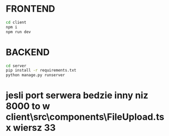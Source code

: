 # FRONTEND

```bash
cd client
npm i
npm run dev
```

# BACKEND

```bash
cd server
pip install -r requirements.txt
python manage.py runserver
```
# jesli port serwera bedzie inny niz 8000 to w client\src\components\FileUpload.tsx wiersz 33
